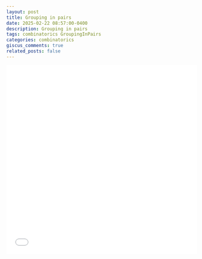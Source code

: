 ```yaml
---
layout: post
title: Grouping in pairs
date: 2025-02-22 08:57:00-0400
description: Grouping in pairs
tags: combinatorics GroupingInPairs
categories: combinatorics
giscus_comments: true
related_posts: false
---
```


<iframe src="{{ site.baseurl }}/assets/pdf/Combinatorics/GrpPairs.pdf" width="100%" height="500" frameborder="no" border="0" marginwidth="0" marginheight="0"></iframe>